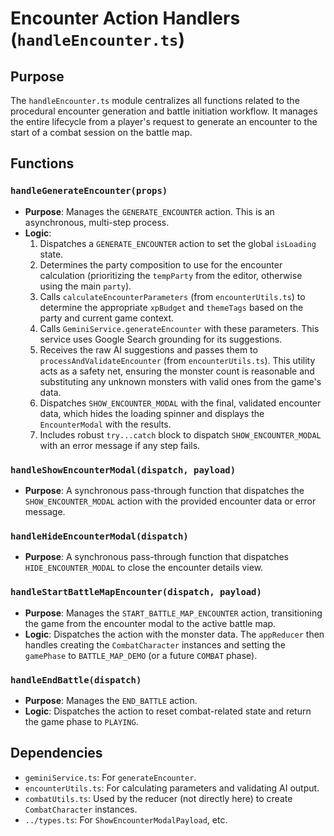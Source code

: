 
# Encounter Action Handlers (`handleEncounter.ts`)

## Purpose

The `handleEncounter.ts` module centralizes all functions related to the procedural encounter generation and battle initiation workflow. It manages the entire lifecycle from a player's request to generate an encounter to the start of a combat session on the battle map.

## Functions

### `handleGenerateEncounter(props)`

*   **Purpose**: Manages the `GENERATE_ENCOUNTER` action. This is an asynchronous, multi-step process.
*   **Logic**:
    1.  Dispatches a `GENERATE_ENCOUNTER` action to set the global `isLoading` state.
    2.  Determines the party composition to use for the encounter calculation (prioritizing the `tempParty` from the editor, otherwise using the main `party`).
    3.  Calls `calculateEncounterParameters` (from `encounterUtils.ts`) to determine the appropriate `xpBudget` and `themeTags` based on the party and current game context.
    4.  Calls `GeminiService.generateEncounter` with these parameters. This service uses Google Search grounding for its suggestions.
    5.  Receives the raw AI suggestions and passes them to `processAndValidateEncounter` (from `encounterUtils.ts`). This utility acts as a safety net, ensuring the monster count is reasonable and substituting any unknown monsters with valid ones from the game's data.
    6.  Dispatches `SHOW_ENCOUNTER_MODAL` with the final, validated encounter data, which hides the loading spinner and displays the `EncounterModal` with the results.
    7.  Includes robust `try...catch` block to dispatch `SHOW_ENCOUNTER_MODAL` with an error message if any step fails.

### `handleShowEncounterModal(dispatch, payload)`

*   **Purpose**: A synchronous pass-through function that dispatches the `SHOW_ENCOUNTER_MODAL` action with the provided encounter data or error message.

### `handleHideEncounterModal(dispatch)`

*   **Purpose**: A synchronous pass-through function that dispatches `HIDE_ENCOUNTER_MODAL` to close the encounter details view.

### `handleStartBattleMapEncounter(dispatch, payload)`

*   **Purpose**: Manages the `START_BATTLE_MAP_ENCOUNTER` action, transitioning the game from the encounter modal to the active battle map.
*   **Logic**: Dispatches the action with the monster data. The `appReducer` then handles creating the `CombatCharacter` instances and setting the `gamePhase` to `BATTLE_MAP_DEMO` (or a future `COMBAT` phase).

### `handleEndBattle(dispatch)`

*   **Purpose**: Manages the `END_BATTLE` action.
*   **Logic**: Dispatches the action to reset combat-related state and return the game phase to `PLAYING`.

## Dependencies
*   `geminiService.ts`: For `generateEncounter`.
*   `encounterUtils.ts`: For calculating parameters and validating AI output.
*   `combatUtils.ts`: Used by the reducer (not directly here) to create `CombatCharacter` instances.
*   `../types.ts`: For `ShowEncounterModalPayload`, etc.
